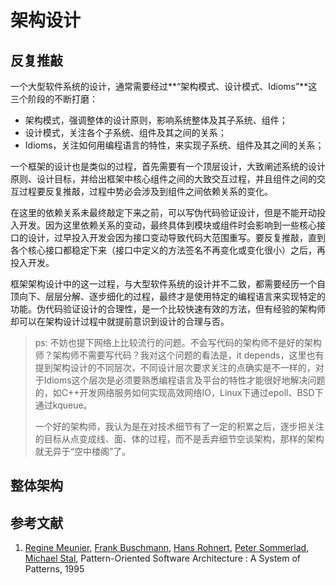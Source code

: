 # 架构设计

## 反复推敲

一个大型软件系统的设计，通常需要经过**“架构模式、设计模式、Idioms”**这三个阶段的不断打磨：

* 架构模式，强调整体的设计原则，影响系统整体及其子系统、组件；
* 设计模式，关注各个子系统、组件及其之间的关系；
* Idioms，关注如何用编程语言的特性，来实现子系统、组件及其之间的关系；

一个框架的设计也是类似的过程，首先需要有一个顶层设计，大致阐述系统的设计原则、设计目标，并给出框架中核心组件之间的大致交互过程，并且组件之间的交互过程要反复推敲，过程中势必会涉及到组件之间依赖关系的变化。

在这里的依赖关系未最终敲定下来之前，可以写伪代码验证设计，但是不能开动投入开发。因为这里依赖关系的变动，最终具体到模块或组件时会影响到一些核心接口的设计，过早投入开发会因为接口变动导致代码大范围重写。要反复推敲，直到各个核心接口都稳定下来（接口中定义的方法签名不再变化或变化很小）之后，再投入开发。

框架架构设计中的这一过程，与大型软件系统的设计并不二致，都需要经历一个自顶向下、层层分解、逐步细化的过程，最终才是使用特定的编程语言来实现特定的功能。伪代码验证设计的合理性，是一个比较快速有效的方法，但有经验的架构师却可以在架构设计过程中就提前意识到设计的合理与否。

> ps: 不妨也提下网络上比较流行的问题。不会写代码的架构师不是好的架构师？架构师不需要写代码？我对这个问题的看法是，it depends，这里也有提到架构设计的不同层次，不同设计层次要求关注的点确实是不一样的，对于Idioms这个层次是必须要熟悉编程语言及平台的特性才能很好地解决问题的，如C++开发网络服务如何实现高效网络IO，Linux下通过epoll、BSD下通过kqueue。
>
> 一个好的架构师，我认为是在对技术细节有了一定的积累之后，逐步把关注的目标从点变成线、面、体的过程，而不是丢弃细节空谈架构，那样的架构就无异于“空中楼阁”了。

## 整体架构







## 参考文献

1. [Regine Meunier](https://www.google.com/search?newwindow=1&sxsrf=ALeKk00tC6aVFqglc__GX3fxQx_9ukk-2g:1600609025720&q=Regine+Meunier&stick=H4sIAAAAAAAAAOPgE-LRT9c3NErKzU5OyTZS4gXxDJPK08oKy83jtWSyk630k_Lzs_XLizJLSlLz4svzi7KtEktLMvKLFrHyBaWmZ-alKvimluZlphbtYGUEAMQxpKBRAAAA&sa=X&ved=2ahUKEwipv5uj7ffrAhUNqJ4KHTtZBBoQmxMoATCCAXoECA8QAw), [Frank Buschmann](https://www.google.com/search?newwindow=1&sxsrf=ALeKk00tC6aVFqglc__GX3fxQx_9ukk-2g:1600609025720&q=Frank+Buschmann&stick=H4sIAAAAAAAAAOPgE-LRT9c3NErKzU5OyTZSgvAKLJMtCgqqtGSyk630k_Lzs_XLizJLSlLz4svzi7KtEktLMvKLFrHyuxUl5mUrOJUWJ2fkJubl7WBlBAC-azEKUQAAAA&sa=X&ved=2ahUKEwipv5uj7ffrAhUNqJ4KHTtZBBoQmxMoAjCCAXoECA8QBA), [Hans Rohnert](https://www.google.com/search?newwindow=1&sxsrf=ALeKk00tC6aVFqglc__GX3fxQx_9ukk-2g:1600609025720&q=Hans+Rohnert&stick=H4sIAAAAAAAAAOPgE-LRT9c3NErKzU5OyTZS4gXxDNMMjczKTIvitWSyk630k_Lzs_XLizJLSlLz4svzi7KtEktLMvKLFrHyeCTmFSsE5WfkpRaV7GBlBADx7_iFTwAAAA&sa=X&ved=2ahUKEwipv5uj7ffrAhUNqJ4KHTtZBBoQmxMoAzCCAXoECA8QBQ), [Peter Sommerlad](https://www.google.com/search?newwindow=1&sxsrf=ALeKk00tC6aVFqglc__GX3fxQx_9ukk-2g:1600609025720&q=Peter+Sommerlad&stick=H4sIAAAAAAAAAOPgE-LRT9c3NErKzU5OyTZSAvMykvPKknPNcrVkspOt9JPy87P1y4syS0pS8-LL84uyrRJLSzLyixax8geklqQWKQTn5-amFuUkpuxgZQQAjf0aZFEAAAA&sa=X&ved=2ahUKEwipv5uj7ffrAhUNqJ4KHTtZBBoQmxMoBDCCAXoECA8QBg), [Michael Stal](https://www.google.com/search?newwindow=1&sxsrf=ALeKk00tC6aVFqglc__GX3fxQx_9ukk-2g:1600609025720&q=Michael+Stal&stick=H4sIAAAAAAAAAOPgE-LRT9c3NErKzU5OyTZS4tLP1TdIT8syNy3RkslOttJPys_P1i8vyiwpSc2LL88vyrZKLC3JyC9axMrjm5mckZiaoxBckpizg5URADspXHNMAAAA&sa=X&ved=2ahUKEwipv5uj7ffrAhUNqJ4KHTtZBBoQmxMoBTCCAXoECA8QBw), Pattern-Oriented Software Architecture : A System of Patterns, 1995



